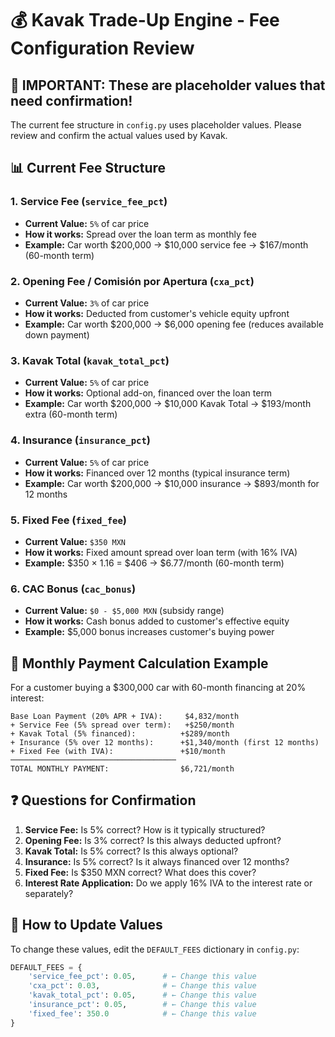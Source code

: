 # 💰 Kavak Trade-Up Engine - Fee Configuration Review

## 🚨 **IMPORTANT: These are placeholder values that need confirmation!**

The current fee structure in `config.py` uses placeholder values. Please review and confirm the actual values used by Kavak.

## 📊 **Current Fee Structure**

### **1. Service Fee (`service_fee_pct`)**
- **Current Value:** `5%` of car price
- **How it works:** Spread over the loan term as monthly fee
- **Example:** Car worth $200,000 → $10,000 service fee → $167/month (60-month term)

### **2. Opening Fee / Comisión por Apertura (`cxa_pct`)**
- **Current Value:** `3%` of car price
- **How it works:** Deducted from customer's vehicle equity upfront
- **Example:** Car worth $200,000 → $6,000 opening fee (reduces available down payment)

### **3. Kavak Total (`kavak_total_pct`)**
- **Current Value:** `5%` of car price
- **How it works:** Optional add-on, financed over the loan term
- **Example:** Car worth $200,000 → $10,000 Kavak Total → $193/month extra (60-month term)

### **4. Insurance (`insurance_pct`)**
- **Current Value:** `5%` of car price
- **How it works:** Financed over 12 months (typical insurance term)
- **Example:** Car worth $200,000 → $10,000 insurance → $893/month for 12 months

### **5. Fixed Fee (`fixed_fee`)**
- **Current Value:** `$350 MXN`
- **How it works:** Fixed amount spread over loan term (with 16% IVA)
- **Example:** $350 × 1.16 = $406 → $6.77/month (60-month term)

### **6. CAC Bonus (`cac_bonus`)**
- **Current Value:** `$0 - $5,000 MXN` (subsidy range)
- **How it works:** Cash bonus added to customer's effective equity
- **Example:** $5,000 bonus increases customer's buying power

## 🧮 **Monthly Payment Calculation Example**

For a customer buying a $300,000 car with 60-month financing at 20% interest:

```
Base Loan Payment (20% APR + IVA):     $4,832/month
+ Service Fee (5% spread over term):   +$250/month
+ Kavak Total (5% financed):          +$289/month  
+ Insurance (5% over 12 months):      +$1,340/month (first 12 months)
+ Fixed Fee (with IVA):               +$10/month
─────────────────────────────────────
TOTAL MONTHLY PAYMENT:                $6,721/month
```

## ❓ **Questions for Confirmation**

1. **Service Fee:** Is 5% correct? How is it typically structured?
2. **Opening Fee:** Is 3% correct? Is this always deducted upfront?
3. **Kavak Total:** Is 5% correct? Is this always optional?
4. **Insurance:** Is 5% correct? Is it always financed over 12 months?
5. **Fixed Fee:** Is $350 MXN correct? What does this cover?
6. **Interest Rate Application:** Do we apply 16% IVA to the interest rate or separately?

## 🔧 **How to Update Values**

To change these values, edit the `DEFAULT_FEES` dictionary in `config.py`:

```python
DEFAULT_FEES = {
    'service_fee_pct': 0.05,      # ← Change this value
    'cxa_pct': 0.03,              # ← Change this value  
    'kavak_total_pct': 0.05,      # ← Change this value
    'insurance_pct': 0.05,        # ← Change this value
    'fixed_fee': 350.0            # ← Change this value
}
``` 
